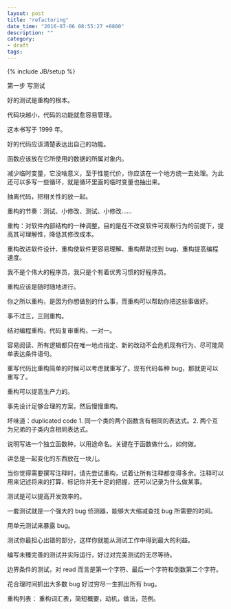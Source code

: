```yaml
---
layout: post
title: "refactoring"
date_time: "2016-07-06 08:55:27 +0800"
description: ""
category:
- draft
tags:
---
```

{% include JB/setup %}

第一步
写测试

好的测试是重构的根本。

代码块越小，代码的功能就愈容易管理。

这本书写于 1999 年。

好的代码应该清楚表达出自己的功能。

函数应该放在它所使用的数据的所属对象内。

减少临时变量，它没啥意义，至于性能代价，你应该在一个地方统一去处理。为此还可以多写一些循环，就是循环里面的临时变量也抽出来。

抽离代码，把相关性的放一起。

重构的节奏：测试、小修改、测试、小修改……

重构：对软件内部结构的一种调整，目的是在不改变软件可观察行为的前提下，提高其可理解性，降低其修改成本。

重构改进软件设计、重构使软件更容易理解、重构帮助找到 bug、重构提高编程速度。

我不是个伟大的程序员，我只是个有着优秀习惯的好程序员。

重构应该是随时随地进行。

你之所以重构，是因为你想做别的什么事，而重构可以帮助你把这些事做好。

事不过三，三则重构。

结对编程重构，代码复审重构，一对一。

容易阅读、所有逻辑都只在唯一地点指定、新的改动不会危机现有行为、尽可能简单表达条件语句。

重写代码比重构简单的时候可以考虑就重写了。现有代码各种 bug，那就更可以重写了。

重构可以提高生产力的。

事先设计足够合理的方案，然后慢慢重构。

坏味道：duplicated code 1. 同一个类的两个函数含有相同的表达式。2. 两个互为兄弟的子类内含相同表达式。

说明写进一个独立函数种，以用途命名。关键在于函数做什么，如何做。

讲总是一起变化的东西放在一块儿。

当你觉得需要撰写注释时，请先尝试重构，试着让所有注释都变得多余。注释可以用来记述将来的打算，标记你并无十足的把握，还可以记录为什么做某事。

测试是可以提高开发效率的。

一套测试就是一个强大的 bug 侦测器，能够大大缩减查找 bug 所需要的时间。

用单元测试来暴露 bug。

测试你最担心出错的部分，这样你就能从测试工作中得到最大的利益。

编写未臻完善的测试并实际运行，好过对完美测试的无尽等待。

边界条件的测试，对 read 而言是第一个字符、最后一个字符和倒数第二个字符。

花合理时间抓出大多数 bug 好过穷尽一生抓出所有 bug。

重构列表：
重构词汇表，简短概要，动机，做法，范例。
